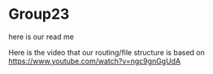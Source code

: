 # Group23
here is our read me

Here is the video that our routing/file structure is based on
https://www.youtube.com/watch?v=ngc9gnGgUdA
